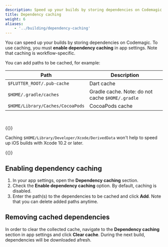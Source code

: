 ```yaml
---
description: Speed up your builds by storing dependencies on Codemagic.
title: Dependency caching
weight: 6
aliases: 
    - '../building/dependency-caching'
---
```


You can speed up your builds by storing dependencies on Codemagic. To use caching, you must **enable dependency caching** in app settings. Note that caching is workflow-specific.


You can add paths to be cached, for example:

| **Path**                                    | **Description**                                  |
| ------------------------------------------- | ------------------------------------------------ |
| `$FLUTTER_ROOT/.pub-cache`                  | Dart cache                                       |
| `$HOME/.gradle/caches`                      | Gradle cache. Note: do not cache `$HOME/.gradle` |
| `$HOME/Library/Caches/CocoaPods`            | CocoaPods cache                                  |

&nbsp;

{{<notebox>}}

Caching `$HOME/Library/Developer/Xcode/DerivedData` won't help to speed up iOS builds with Xcode 10.2 or later.

{{</notebox>}}

## Enabling dependency caching

1. In your app settings, open the **Dependency caching** section.
2. Check the **Enable dependency caching** option. By default, caching is disabled.
3. Enter the path(s) to the dependencies to be cached and click **Add**. Note that you can delete added paths anytime.

## Removing cached dependencies

In order to clear the collected cache, navigate to the **Dependency caching** section in app settings and click **Clear cache**. During the next build, dependencies will be downloaded afresh.
